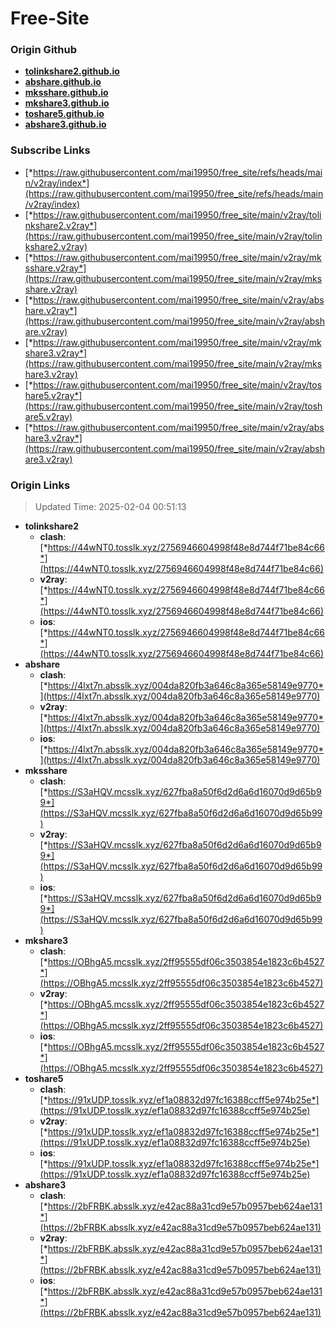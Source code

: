 # Free-Site

### Origin Github

- [**tolinkshare2.github.io**](https://github.com/tolinkshare2/tolinkshare2.github.io)
- [**abshare.github.io**](https://github.com/abshare/abshare.github.io)
- [**mksshare.github.io**](https://github.com/mksshare/mksshare.github.io)
- [**mkshare3.github.io**](https://github.com/mkshare3/mkshare3.github.io)
- [**toshare5.github.io**](https://github.com/toshare5/toshare5.github.io)
- [**abshare3.github.io**](https://github.com/abshare3/abshare3.github.io)

### Subscribe Links

- [*https://raw.githubusercontent.com/mai19950/free_site/refs/heads/main/v2ray/index*](https://raw.githubusercontent.com/mai19950/free_site/refs/heads/main/v2ray/index)
- [*https://raw.githubusercontent.com/mai19950/free_site/main/v2ray/tolinkshare2.v2ray*](https://raw.githubusercontent.com/mai19950/free_site/main/v2ray/tolinkshare2.v2ray)
- [*https://raw.githubusercontent.com/mai19950/free_site/main/v2ray/mksshare.v2ray*](https://raw.githubusercontent.com/mai19950/free_site/main/v2ray/mksshare.v2ray)
- [*https://raw.githubusercontent.com/mai19950/free_site/main/v2ray/abshare.v2ray*](https://raw.githubusercontent.com/mai19950/free_site/main/v2ray/abshare.v2ray)
- [*https://raw.githubusercontent.com/mai19950/free_site/main/v2ray/mkshare3.v2ray*](https://raw.githubusercontent.com/mai19950/free_site/main/v2ray/mkshare3.v2ray)
- [*https://raw.githubusercontent.com/mai19950/free_site/main/v2ray/toshare5.v2ray*](https://raw.githubusercontent.com/mai19950/free_site/main/v2ray/toshare5.v2ray)
- [*https://raw.githubusercontent.com/mai19950/free_site/main/v2ray/abshare3.v2ray*](https://raw.githubusercontent.com/mai19950/free_site/main/v2ray/abshare3.v2ray)

### Origin Links

> Updated Time: 2025-02-04 00:51:13

- **tolinkshare2**
  - **clash**: [*https://44wNT0.tosslk.xyz/2756946604998f48e8d744f71be84c66*](https://44wNT0.tosslk.xyz/2756946604998f48e8d744f71be84c66)
  - **v2ray**: [*https://44wNT0.tosslk.xyz/2756946604998f48e8d744f71be84c66*](https://44wNT0.tosslk.xyz/2756946604998f48e8d744f71be84c66)
  - **ios**: [*https://44wNT0.tosslk.xyz/2756946604998f48e8d744f71be84c66*](https://44wNT0.tosslk.xyz/2756946604998f48e8d744f71be84c66)
- **abshare**
  - **clash**: [*https://4lxt7n.absslk.xyz/004da820fb3a646c8a365e58149e9770*](https://4lxt7n.absslk.xyz/004da820fb3a646c8a365e58149e9770)
  - **v2ray**: [*https://4lxt7n.absslk.xyz/004da820fb3a646c8a365e58149e9770*](https://4lxt7n.absslk.xyz/004da820fb3a646c8a365e58149e9770)
  - **ios**: [*https://4lxt7n.absslk.xyz/004da820fb3a646c8a365e58149e9770*](https://4lxt7n.absslk.xyz/004da820fb3a646c8a365e58149e9770)
- **mksshare**
  - **clash**: [*https://S3aHQV.mcsslk.xyz/627fba8a50f6d2d6a6d16070d9d65b99*](https://S3aHQV.mcsslk.xyz/627fba8a50f6d2d6a6d16070d9d65b99)
  - **v2ray**: [*https://S3aHQV.mcsslk.xyz/627fba8a50f6d2d6a6d16070d9d65b99*](https://S3aHQV.mcsslk.xyz/627fba8a50f6d2d6a6d16070d9d65b99)
  - **ios**: [*https://S3aHQV.mcsslk.xyz/627fba8a50f6d2d6a6d16070d9d65b99*](https://S3aHQV.mcsslk.xyz/627fba8a50f6d2d6a6d16070d9d65b99)
- **mkshare3**
  - **clash**: [*https://OBhgA5.mcsslk.xyz/2ff95555df06c3503854e1823c6b4527*](https://OBhgA5.mcsslk.xyz/2ff95555df06c3503854e1823c6b4527)
  - **v2ray**: [*https://OBhgA5.mcsslk.xyz/2ff95555df06c3503854e1823c6b4527*](https://OBhgA5.mcsslk.xyz/2ff95555df06c3503854e1823c6b4527)
  - **ios**: [*https://OBhgA5.mcsslk.xyz/2ff95555df06c3503854e1823c6b4527*](https://OBhgA5.mcsslk.xyz/2ff95555df06c3503854e1823c6b4527)
- **toshare5**
  - **clash**: [*https://91xUDP.tosslk.xyz/ef1a08832d97fc16388ccff5e974b25e*](https://91xUDP.tosslk.xyz/ef1a08832d97fc16388ccff5e974b25e)
  - **v2ray**: [*https://91xUDP.tosslk.xyz/ef1a08832d97fc16388ccff5e974b25e*](https://91xUDP.tosslk.xyz/ef1a08832d97fc16388ccff5e974b25e)
  - **ios**: [*https://91xUDP.tosslk.xyz/ef1a08832d97fc16388ccff5e974b25e*](https://91xUDP.tosslk.xyz/ef1a08832d97fc16388ccff5e974b25e)
- **abshare3**
  - **clash**: [*https://2bFRBK.absslk.xyz/e42ac88a31cd9e57b0957beb624ae131*](https://2bFRBK.absslk.xyz/e42ac88a31cd9e57b0957beb624ae131)
  - **v2ray**: [*https://2bFRBK.absslk.xyz/e42ac88a31cd9e57b0957beb624ae131*](https://2bFRBK.absslk.xyz/e42ac88a31cd9e57b0957beb624ae131)
  - **ios**: [*https://2bFRBK.absslk.xyz/e42ac88a31cd9e57b0957beb624ae131*](https://2bFRBK.absslk.xyz/e42ac88a31cd9e57b0957beb624ae131)
